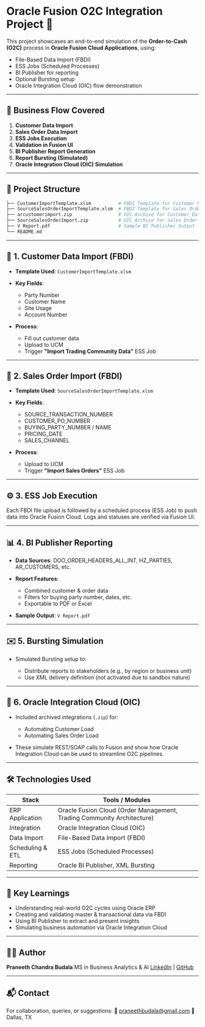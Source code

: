 # Oracle Fusion O2C Integration Project 🚀

This project showcases an end-to-end simulation of the **Order-to-Cash (O2C)** process in **Oracle Fusion Cloud Applications**, using:

* File-Based Data Import (FBDI)
* ESS Jobs (Scheduled Processes)
* BI Publisher for reporting
* Optional Bursting setup
* Oracle Integration Cloud (OIC) flow demonstration

---

## 🔄 Business Flow Covered

1. **Customer Data Import**
2. **Sales Order Data Import**
3. **ESS Jobs Execution**
4. **Validation in Fusion UI**
5. **BI Publisher Report Generation**
6. **Report Bursting (Simulated)**
7. **Oracle Integration Cloud (OIC) Simulation**

---

## 📂 Project Structure

```bash
├── CustomerImportTemplate.xlsm          # FBDI Template for Customer Master Data
├── SourceSalesOrderImportTemplate.xlsm  # FBDI Template for Sales Orders
├── arcustomerimport.zip                 # OIC Archive for Customer Data Flow (Simulation)
├── SourceSalesOrderImport.zip           # OIC Archive for Sales Order Flow (Simulation)
├── V Report.pdf                         # Sample BI Publisher Output
└── README.md
```

---

## 📅 1. Customer Data Import (FBDI)

* **Template Used**: `CustomerImportTemplate.xlsm`
* **Key Fields**:

  * Party Number
  * Customer Name
  * Site Usage
  * Account Number
* **Process**:

  * Fill out customer data
  * Upload to UCM
  * Trigger **"Import Trading Community Data"** ESS Job

---

## 🛒 2. Sales Order Import (FBDI)

* **Template Used**: `SourceSalesOrderImportTemplate.xlsm`
* **Key Fields**:

  * SOURCE\_TRANSACTION\_NUMBER
  * CUSTOMER\_PO\_NUMBER
  * BUYING\_PARTY\_NUMBER / NAME
  * PRICING\_DATE
  * SALES\_CHANNEL
* **Process**:

  * Upload to UCM
  * Trigger **"Import Sales Orders"** ESS Job

---

## ⚙️ 3. ESS Job Execution

Each FBDI file upload is followed by a scheduled process (ESS Job) to push data into Oracle Fusion Cloud. Logs and statuses are verified via Fusion UI.

---

## 📊 4. BI Publisher Reporting

* **Data Sources**: DOO\_ORDER\_HEADERS\_ALL\_INT, HZ\_PARTIES, AR\_CUSTOMERS, etc.
* **Report Features**:

  * Combined customer & order data
  * Filters for buying party number, dates, etc.
  * Exportable to PDF or Excel
* **Sample Output**: `V Report.pdf`

---

## ✉️ 5. Bursting Simulation

* Simulated Bursting setup to:

  * Distribute reports to stakeholders (e.g., by region or business unit)
  * Use XML delivery definition (not activated due to sandbox nature)

---

## 🔗 6. Oracle Integration Cloud (OIC)

* Included archived integrations (`.zip`) for:

  * Automating Customer Load
  * Automating Sales Order Load
* These simulate REST/SOAP calls to Fusion and show how Oracle Integration Cloud can be used to streamline O2C pipelines.

---

## 🛠️ Technologies Used

| Stack            | Tools / Modules                                                        |
| ---------------- | ---------------------------------------------------------------------- |
| ERP Application  | Oracle Fusion Cloud (Order Management, Trading Community Architecture) |
| Integration      | Oracle Integration Cloud (OIC)                                         |
| Data Import      | File-Based Data Import (FBDI)                                          |
| Scheduling & ETL | ESS Jobs (Scheduled Processes)                                         |
| Reporting        | Oracle BI Publisher, XML Bursting                                      |

---

## 📌 Key Learnings

* Understanding real-world O2C cycles using Oracle ERP
* Creating and validating master & transactional data via FBDI
* Using BI Publisher to extract and present insights
* Simulating business automation via Oracle Integration Cloud

---

## 👨‍💼 Author

**Praneeth Chandra Budala**
MS in Business Analytics & AI
[LinkedIn](https://www.linkedin.com/in/praneethchandra) | [GitHub](https://github.com/Praneethchandra-16)

---

## 📬 Contact

For collaboration, queries, or suggestions:
📧 [praneethbudala@gmail.com](mailto:praneethchandrabudala@gmail.com)
📍 Dallas, TX
